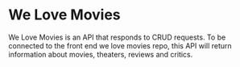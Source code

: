 # We Love Movies
We Love Movies is an API that responds to CRUD requests. To be connected to the front end we love movies repo, this API will return information about movies, theaters, reviews and critics. 
